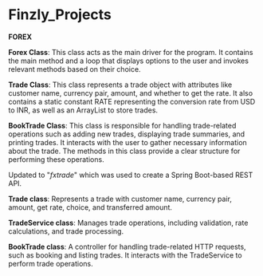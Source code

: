 # Finzly_Projects

**FOREX**

**Forex Class**: This class acts as the main driver for the program. It contains the main method and a loop that displays options to the user and invokes relevant methods based on their choice.

**Trade Class**: This class represents a trade object with attributes like customer name, currency pair, amount, and whether to get the rate. It also contains a static constant RATE representing the conversion rate from USD to INR, as well as an ArrayList to store trades.

**BookTrade Class**: This class is responsible for handling trade-related operations such as adding new trades, displaying trade summaries, and printing trades. It interacts with the user to gather necessary information about the trade. The methods in this class provide a clear structure for performing these operations.

Updated to "*fxtrade*" which was used to create a Spring Boot-based REST API.

**Trade class**: Represents a trade with customer name, currency pair, amount, get rate, choice, and transferred amount.

**TradeService class**: Manages trade operations, including validation, rate calculations, and trade processing.

**BookTrade class**: A controller for handling trade-related HTTP requests, such as booking and listing trades. It interacts with the TradeService to perform trade operations.
